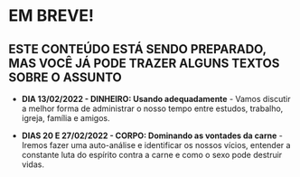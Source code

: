 # EM BREVE!

## ESTE CONTEÚDO ESTÁ SENDO PREPARADO, MAS VOCÊ JÁ PODE TRAZER ALGUNS TEXTOS SOBRE O ASSUNTO

- **DIA 13/02/2022 - DINHEIRO: Usando adequadamente** - Vamos discutir a melhor forma de administrar o nosso tempo entre estudos, trabalho, igreja, família e amigos.

- **DIAS 20 E 27/02/2022 - CORPO: Dominando as vontades da carne** - Iremos fazer uma auto-análise e identificar os nossos vícios, entender a constante luta do espírito contra a carne e como o sexo pode destruir vidas.